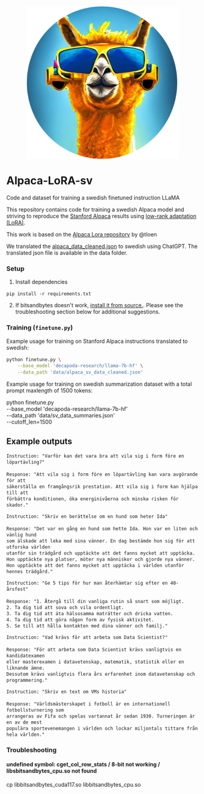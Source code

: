 <p align="center" width="100%">
<img src="assets/alpaca_sv.png" alt="Swedish Alpaca" style="width: 20%; min-width: 400px; display: block; margin: auto;">
</p>


# Alpaca-LoRA-sv
Code and dataset for training a swedish finetuned instruction LLaMA

This repository contains code for training a swedish Alpaca model and striving to reproduce the [Stanford Alpaca](https://github.com/tatsu-lab/stanford_alpaca) results using [low-rank adaptation (LoRA)](https://arxiv.org/pdf/2106.09685.pdf).

This work is based on the [Alpaca Lora repository](https://github.com/tloen/alpaca-lora) by @tloen 

We translated the [alpaca_data_cleaned.json](https://github.com/tloen/alpaca-lora/blob/main/alpaca_data_cleaned.json) to swedish using ChatGPT. The translated json file is available in the data folder.

### Setup

1. Install dependencies

```
pip install -r requirements.txt
```

2. If bitsandbytes doesn't work, [install it from source.](https://github.com/TimDettmers/bitsandbytes/blob/main/compile_from_source.md). Please see the troubleshooting section below for additional suggestions. 

### Training (`finetune.py`)

Example usage for training on Stanford Alpaca instructions translated to swedish:

```bash
python finetune.py \
    --base_model 'decapoda-research/llama-7b-hf' \
    --data_path 'data/alpaca_sv_data_cleaned.json'
```

Example usage for training on swedish summarization dataset with a total prompt maxlength of 1500 tokens:

python finetune.py \
    --base_model 'decapoda-research/llama-7b-hf' \
    --data_path 'data/sv_data_summaries.json' \
    --cutoff_len=1500

## Example outputs

```
Instruction: "Varför kan det vara bra att vila sig i form före en löpartävling?"

Response: "Att vila sig i form före en löpartävling kan vara avgörande för att 
säkerställa en framgångsrik prestation. Att vila sig i form kan hjälpa till att 
förbättra konditionen, öka energinivåerna och minska risken för skador."
```

```
Instruction: "Skriv en berättelse om en hund som heter Ida"

Response: "Det var en gång en hund som hette Ida. Hon var en liten och vänlig hund 
som älskade att leka med sina vänner. En dag bestämde hon sig för att utforska världen 
utanför sin trädgård och upptäckte att det fanns mycket att upptäcka. 
Hon upptäckte nya platser, möter nya människor och gjorde nya vänner. 
Hon upptäckte att det fanns mycket att upptäcka i världen utanför hennes trädgård."
```



```
Instruction: "Ge 5 tips för hur man återhämtar sig efter en 40-årsfest"

Response: "1. Återgå till din vanliga rutin så snart som möjligt.
2. Ta dig tid att sova och vila ordentligt.
3. Ta dig tid att äta hälsosamma maträtter och dricka vatten.
4. Ta dig tid att göra någon form av fysisk aktivitet.
5. Se till att hålla kontakten med dina vänner och familj."
```

```
Instruction: "Vad krävs för att arbeta som Data Scientist?"

Response: "För att arbeta som Data Scientist krävs vanligtvis en kandidatexamen 
eller masterexamen i datavetenskap, matematik, statistik eller en liknande ämne. 
Dessutom krävs vanligtvis flera års erfarenhet inom datavetenskap och programmering."
```

```
Instruction: "Skriv en text om VMs historia"

Response: "Världsmästerskapet i fotboll är en internationell fotbollsturnering som 
arrangeras av Fifa och spelas vartannat år sedan 1930. Turneringen är en av de mest 
populära sportevenemangen i världen och lockar miljontals tittare från hela världen."
```




### Troubleshooting

#### undefined symbol: cget_col_row_stats / 8-bit not working / libsbitsandbytes_cpu.so not found

cp libbitsandbytes_cuda117.so libbitsandbytes_cpu.so

